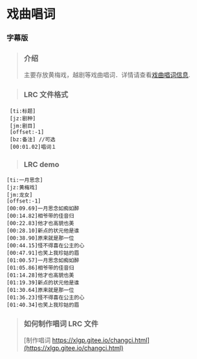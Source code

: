 # 戏曲唱词

### 字幕版

> ### 介绍
>
> 主要存放黄梅戏，越剧等戏曲唱词．详情请查看[戏曲唱词信息](https://xlgp.gitee.io/opera-lyrics-doc/#/).

> ### LRC 文件格式

```
 [ti:标题]
 [jz:剧种]
 [jm:剧目]
 [offset:-1]
 [bz:备注] //可选
 [00:01.02]唱词１
```

> ### LRC demo

```
[ti:一月思念]
[jz:黄梅戏]
[jm:龙女]
[offset:-1]
[00:09.69]一月思念如痴如醉
[00:14.82]相爷带的佳音归
[00:22.83]他才也高貌也美
[00:28.10]新点的状元他是谁
[00:38.90]原来就是那一位
[00:44.15]怪不得喜在公主的心
[00:47.91]也笑上我珍姑的眉
[01:00.57]一月思念如痴如醉
[01:05.86]相爷带的佳音归
[01:14.28]他才也高貌也美
[01:19.39]新点的状元他是谁
[01:30.64]原来就是那一位
[01:36.23]怪不得喜在公主的心
[01:40.34]也笑上我珍姑的眉
```

> ### 如何制作唱词 LRC 文件
>
> [制作唱词 https://xlgp.gitee.io/changci.html](https://xlgp.gitee.io/changci.html)
